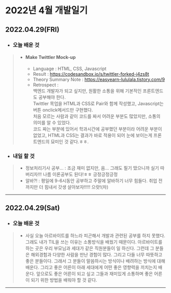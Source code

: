 # 2022년 4월 개발일기
## 2022.04.29(FRI)
- ### 오늘 배운 것
> - #### Make Twittler Mock-up
>   - Language : HTML, CSS, Javascript
>   - Result : https://codesandbox.io/s/twittler-forked-j4zs8t
>   - Theory Summary Note : https://easyearn-lululala.tistory.com/9
>   - Retrospect :  
>     백엔드 개발자가 되고 싶지만, 원활한 소통을 위해 기본적인 프론트엔드도 공부해야 한다.   
>     Twittler 목업을 HTML과 CSS로 Pair와 함께 작성했고, Javascript는 버튼 onclick메서드만 구현했다.   
>     처음 모르는 사람과 같이 코드를 짜서 어려운 부분도 많았지만, 소통의 의미를 알 수 있었다.  
>     코드 짜는 부분에 있어서 학과시간에 공부했던 부분이라 어려운 부분이 없었고, HTML과 CSS는 결과가 바로 적용이 되어 눈에 보이는게 프론트엔드의 묘미인 것 같다.ㅎㅎ.   
- ### 내일 할 것
> - 정보처리기사 공부... : 조금 재미 없지만, 음... 그래도 필기 땄으니까 실기 따버리자!!! 나름 이론공부도 된다!ㅎㅎ 긍정긍정긍정
> - 알바?! : 평일에 9-6시동안 공부하고 주말에 알바하기 너무 힘들다. 취업 전까지만 더 힘내서 갓생 살아보자!!!!! 으랏!(차)  
----

## 2022.04.29(Sat)
- ### 오늘 배운 것
> - 사실 오늘 아르바이트를 하느라 피곤해서 개발과 관련된 공부를 하지 못했다.   그래도 내가 TIL을 쓰는 이유는 소통방식을 배웠기 때문이다.   아르바이트를 하는 곳은 우리 부모님과 세대가 같은 직원분들이 일 하신다.   그런데 그 분들은 해외경험과 다양한 사람을 만난 경험이 많다.   그리고 다들 너무 따뜻하고 좋은 분들이다.   그래서 그 분들이 말씀하시는 방식이나 배려하는 방식에 대해 배운다.   그리고 좋은 어른이 아래 세대에게 어떤 좋은 영향력을 끼치는지 배운다.   앞으로도 좋은 어른이 되고 싶고 그들과 재미있게 소통하며 좋은 어른이 되기 위한 방법을 배워야 할 것 같다.  
----
